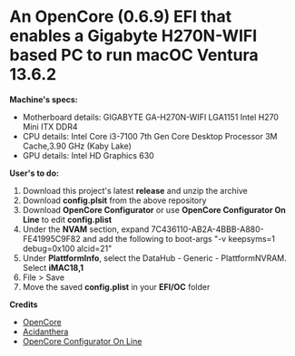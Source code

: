 # An OpenCore (0.6.9) EFI that enables a Gigabyte H270N-WIFI based PC to run macOC Ventura 13.6.2

**Machine's specs:**
- Motherboard details: GIGABYTE GA-H270N-WIFI LGA1151 Intel H270 Mini ITX DDR4
- CPU details: Intel Core i3-7100 7th Gen Core Desktop Processor 3M Cache,3.90 GHz (Kaby Lake)
- GPU details: Intel HD Graphics 630

**User's to do:**
1. Download this project's latest **release** and unzip the archive
2. Download **config.plsit** from the above repository
3. Download **OpenCore Configurator** or use **OpenCore Configurator On Line** to edit **config.plist**
4. Under the **NVAM** section, expand 7C436110-AB2A-4BBB-A880-FE41995C9F82 and add the following to boot-args "-v keepsyms=1 debug=0x100 alcid=21"
5. Under **PlattformInfo**, select the DataHub - Generic - PlattformNVRAM. Select **iMAC18,1**
6. File > Save
7. Move the saved **config.plist** in your **EFI/OC** folder

**Credits**
- [OpenCore](https://github.com/acidanthera/OpenCorePkg)
- [Acidanthera](https://github.com/acidanthera)
- [OpenCore Configurator On Line](https://galada.gitee.io/opencoreconfiguratoronline/)
